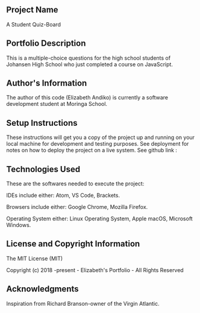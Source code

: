## Project Name

A Student Quiz-Board

## Portfolio Description

This is a multiple-choice questions for the high school students of Johansen High School who just completed a course on JavaScript.

## Author's Information

The author of this code (Elizabeth Andiko) is currently a software development student at Moringa School.

## Setup Instructions

These instructions will get you a copy of the project up and running on your local machine for development and testing purposes. See deployment for notes on how to deploy the project on a live system.
See github link :

## Technologies Used
These are the softwares needed to execute the project:

IDEs include either: Atom, VS Code, Brackets.

Browsers include either: Google Chrome, Mozilla Firefox.

Operating System either: Linux Operating System, Apple macOS, Microsoft Windows.

## License and Copyright Information

The MIT License (MIT)

Copyright (c) 2018 -present - Elizabeth's Portfolio - All Rights Reserved


## Acknowledgments

Inspiration from Richard Branson-owner of the Virgin Atlantic.
